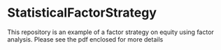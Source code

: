 # StatisticalFactorStrategy

This repository is an example of a factor strategy on equity using factor analysis. Please see the pdf enclosed for more details 